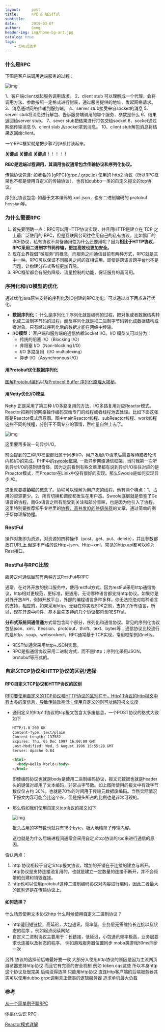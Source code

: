```yaml
---
layout:     post
title:      RPC & RESTful
subtitle:   
date:       2019-03-07
author:     Gong
header-img: img/home-bg-art.jpg
catalog: true
tags:
    - 分布式技术
---
```

### 什么是RPC

下图是客户端调用远端服务的过程：

![img](https://upload-images.jianshu.io/upload_images/5611237-1ec7ccafab1228d2.png?imageMogr2/auto-orient/strip%7CimageView2/2/w/523/format/webp)

1、客户端client发起服务调用请求。
 2、client stub 可以理解成一个代理，会将调用方法、参数按照一定格式进行封装，通过服务提供的地址，发起网络请求。
 3、消息通过网络传输到服务端。
 4、server stub接受来自socket的消息
 5、server stub将消息进行解包、告诉服务端调用的哪个服务，参数是什么
 6、结果返回给server stub。
 7、sever stub把结果进行打包交给socket
 8、socket通过网络传输消息
 9、client slub 从socket拿到消息。
 10、client stub解包消息将结果返回给client。

一个RPC框架就是把步骤2到9都封装起来。

**关键点** **关键点** **关键点**！！！！！

**RBC是远端过程调用，其调用协议通常包含传输协议和序列化协议。**

传输协议包含: 如著名的 [gRPC]([grpc / grpc.io](https://link.zhihu.com/?target=http%3A//www.grpc.io/)) 使用的 http2 协议（所以RPC框架也不都是使用自定义的传输协议），也有如dubbo一类的自定义报文的tcp协议。

序列化协议包含: 如基于文本编码的 xml json，也有二进制编码的 protobuf hessian等。

### 为什么需要RPC

1. 首先要明确一点：RPC可以用HTTP协议实现，并且用HTTP是建立在 TCP 之上最广泛使用的 RPC，但是互联网公司往往用自己的私有协议，比如鹅厂的JCE协议，私有协议不具备通用性为什么还要用呢？因为**相比于HTTP协议，RPC采用二进制字节码传输，更加高效也更加安全。**
2. 现在业界提倡“微服务“的概念，而服务之间通信目前有两种方式，RPC就是其中一种。RPC可以保证不同服务之间的互相调用。即使是跨语言跨平台也不是问题，让构建分布式系统更加容易。
3. RPC框架都会有服务降级、流量控制的功能，保证服务的高可用。

### 序列化和I/O模型的优化

通过优化java原生支持的序列化及IO创建的RPC功能，可以通过以下两点进行优化。

-  **数据序列化：**
   什么是序列化？序列化就是编码的过程，把对象或者数据结构转化成二进制字节码的过程。而反序列化就是把二进制字节码转化成数据结构或者对象。只有经过序列化后的数据才能在网络中传输。
-  **I/O模型：**
   客户端和服务端的通信依赖Socket I/O。I/O 模型又可以分为：
   -  传统的阻塞 I/O（Blocking I/O）
   -  非阻塞 I/O（Non-blocking I/O）
   -  I/O 多路复用（I/O multiplexing）
   -  异步 I/O（Asynchronous I/O）

#### 用Protobuf优化数据序列化

[图解Protobuf编码](https://link.jianshu.com/?t=http%3A%2F%2Fblog.csdn.net%2Fzxhoo%2Farticle%2Fdetails%2F53228303)以及[Protocol Buffer 序列化原理大揭秘](https://link.jianshu.com/?t=http%3A%2F%2Fblog.csdn.net%2Fcarson_ho%2Farticle%2Fdetails%2F70568606%2F)。

#### 用Netty优化I/O模型

Netty 正是采用了第三种 I/O多路复用的方法，I/O多路复用对应Reactor模式。Reactor把耗时的网络操作编码交给专门的线程或者线程池去处理。比如下面这张图是Reactor模式示意图。图中mainReactor线程、subReactor线程、work线程这些不同的线程，分别干不同专业的事情，吞吐量自然上去了。

![img](https://upload-images.jianshu.io/upload_images/5611237-c1f8ace36565ccd7.png?imageMogr2/auto-orient/strip%7CimageView2/2/w/685/format/webp)

这里要再多说一句异步I/O。

前面提到的三种I/O模型都归属于同步I/O，用户发起I/O请求后需要等待或者轮询内核I/O的完成。PHP中的[swoole框架](https://link.jianshu.com?t=https%3A%2F%2Fwww.swoole.com%2F), 一款异步网络通信框架。当时我第一次听到异步I/O的感到很奇怪，因为之前看到有些文章里都有说到异步I/O往往对应的是Proactor模式，而Proactor在Linix中没有很好的实现。那么Swoole是如何实现异步I/O。

这里就要提**协程**的概念了。协程可以理解为用户态的线程，他有两个特点：1、占用的资源更少。2、所有切换和调度都发生在用户态。Swoole底层就是借鉴了Go语言的协程，而Go语言之所有能受到关注和部分青睐，也是因为他引入了协程。这里特别要推荐知乎专栏里的[协程，高并发IO的终级杀器](https://link.jianshu.com?t=https%3A%2F%2Fzhuanlan.zhihu.com%2Fp%2F27590299)的文章，通过简单的例子帮你理解协程。

### RestFul

操作对象即为资源，对资源的四种操作（post、get、put、delete），并且参数都放在URL上,但是不严格的说Http+json、Http+xml，常见的http api都可以称为Rest接口。

### RestFul与RPC比较

服务之间通信目前有两种方式RestFul与RPC

通常，在对外开放的接口服务中，使用restful方式。因为restFul采用http通信协议，http相对更规范，更标准，更通用，无论哪种语言都支持http协议。如果你是对外开放API，例如开放平台，外部的编程语言多种多样，你无法拒绝对每种语言的支持，相应的，如果采用http，无疑在你实现SDK之前，支持了所有语言，所以，现在开源中间件，基本最先支持的几个协议都包含RESTful。

**分布式系统间通信通**方式常包含两个部分，序列化和通信协议。常见的序列化协议包括json、xml、hession、protobuf、thrift、text、bytes等；通信协议比较流行的是http、soap、websockect。RPC通常基于TCP实现，常用框架例如netty。

- RESTful通常采用http+JSON实现。
- RPC是指通信协议采用二进制方式，而不是http；序列化采用JSON，protobuf等形式的。

### 自定义TCP协议和HTTP协议的区别/选择

#### RPC自定义TCP协议和HTTP协议的区别

<u>RPC要使用自定义的TCP协议和HTTP协议的区别在于，Http1.1协议的http报文中有太多的废信息，导致传输效率低；使用自定义的则可以缩短报文长度</u>

- 通用定义的http1.1协议的tcp报文包含太多废信息，一个POST协议的格式大致如下

  ```html
  HTTP/1.0 200 OK 
  Content-Type: text/plain
  Content-Length: 137582
  Expires: Thu, 05 Dec 1997 16:00:00 GMT
  Last-Modified: Wed, 5 August 1996 15:55:28 GMT
  Server: Apache 0.84
  
  <html>
    <body>Hello World</body>
  </html>
  ```

  即使编码协议也就是body是使用二进制编码协议，报文元数据也就是header头的键值对却用了文本编码，非常占字节数。如上图所使用的报文中有效字节数仅仅占约 30%，也就是70%的时间用于传输元数据废编码。当然实际情况下报文内容可能会比这个长，但是报头所占的比例也是非常可观的。

- 那么假如我们使用自定义tcp协议的报文如下

  ![img](https://ws3.sinaimg.cn/large/d8b81fbfly1g1ah4btzblj20k0033aa4.jpg)

  报头占用的字节数也就只有16个byte，极大地精简了传输内容。

  这也就是为什么后端进程间通常会采用自定义tcp协议的rpc来进行通信的原因。

否认两点：

1.  http 协议相较于自定义tcp报文协议，增加的开销在于连接的建立与断开。http协议是支持连接池复用的，也就是建立一定数量的连接不断开，并不会频繁的创建和销毁连接。
2. http也可以使用protobuf这种二进制编码协议对内容进行编码，因此二者最大的区别还是在传输协议上。

#### 如何选择？

什么场景使用文本协议http 什么时候使用自定义二进制协议？

- http适用短链接，高延迟，大包通讯，频率低，业务层无需维持长连接以及状态的程序 。例如起点阅读网站
- 自定义二进制协议主要用于：长链接，低延迟，小包通讯频率极高，业务层要求长连接以及状态的程序。 例如游戏服务器位置同步 moba类游戏50ms同步一次 

另外 协议的选择前后端最好要一致 大部分人使用http协议的原因是因为主流网页游览器支持http协议 而且它有完善的安全机制 例如 token cqs这些 所以本身http这个协议及很完美 后端没得选择 只能用http协议 直连http客户端的后端服务器其实可以使用dubbo grpc调用真正做事的逻辑服务器 追求单机最大负载  

### 参考

[从一个简单例子聊RPC](https://www.jianshu.com/p/32ca4fd5a7e2)

[体系化认识 RPC](https://infoq.cn/article/get-to-know-rpc)

[Reactor模式详解](http://www.blogjava.net/DLevin/archive/2015/09/02/427045.html)